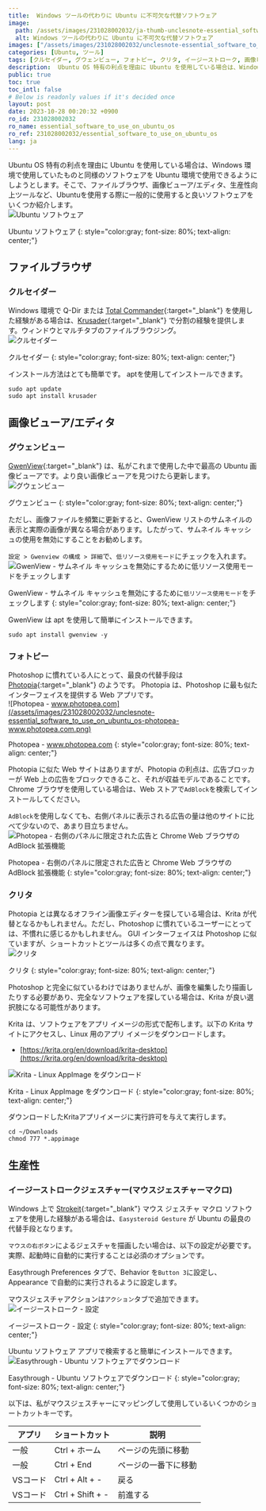 ```yaml
---
title:  Windows ツールの代わりに Ubuntu に不可欠な代替ソフトウェア
image:
  path: /assets/images/231028002032/ja-thumb-unclesnote-essential_software_to_use_on_ubuntu_os.png
  alt: Windows ツールの代わりに Ubuntu に不可欠な代替ソフトウェア
images: ["/assets/images/231028002032/unclesnote-essential_software_to_use_on_ubuntu_os-ubuntu_softwares.svg", "/assets/images/231028002032/unclesnote-essential_software_to_use_on_ubuntu_os-krusader.png", "/assets/images/231028002032/unclesnote-essential_software_to_use_on_ubuntu_os-gwenview.png", "/assets/images/231028002032/unclesnote-essential_software_to_use_on_ubuntu_os-gwenview-check_low_resource_usage_mode_for_disabling_thumbnail_cache.png", "/assets/images/231028002032/unclesnote-essential_software_to_use_on_ubuntu_os-photopea-www.photopea.com.png", "/assets/images/231028002032/unclesnote-essential_software_to_use_on_ubuntu_os-photopea-limited_ads_on_right_panel_and_adblock_extension_on_the_chrome_web_browser.png", "/assets/images/231028002032/unclesnote-essential_software_to_use_on_ubuntu_os-krita.png", "/assets/images/231028002032/unclesnote-essential_software_to_use_on_ubuntu_os-krita-download_linux_appimage.png", "/assets/images/231028002032/unclesnote-essential_software_to_use_on_ubuntu_os-easystroke-preferences.png", "/assets/images/231028002032/unclesnote-essential_software_to_use_on_ubuntu_os-easystroke-download_in_ubuntu_software.png"]
categories: [Ubuntu, ツール]
tags: [クルセイダー, グウェンビュー, フォトピー, クリタ, イージーストローク, 画像ビューア, 画像エディタ, ファイルブラウザ, マウスマクロ, Ubuntu, ツール]
description:  Ubuntu OS 特有の利点を理由に Ubuntu を使用している場合は、Windows 環境で使用していたものと同様のソフトウェアを Ubuntu 環境で使用できるようにしようとします。そこで、ファイルブラウザ、画像ビューア/エディタ、生産性向上ツールなど、Ubuntuを使用する際に一般的に使用すると良いソフトウ
public: true
toc: true
toc_intl: false
# Below is readonly values if it's decided once
layout: post
date: 2023-10-28 00:20:32 +0900
ro_id: 231028002032
ro_name: essential_software_to_use_on_ubuntu_os
ro_ref: 231028002032/essential_software_to_use_on_ubuntu_os
lang: ja
---
```

Ubuntu OS 特有の利点を理由に Ubuntu を使用している場合は、Windows 環境で使用していたものと同様のソフトウェアを Ubuntu 環境で使用できるようにしようとします。そこで、ファイルブラウザ、画像ビューア/エディタ、生産性向上ツールなど、Ubuntuを使用する際に一般的に使用すると良いソフトウェアをいくつか紹介します。  
![Ubuntu ソフトウェア](/assets/images/231028002032/unclesnote-essential_software_to_use_on_ubuntu_os-ubuntu_softwares.svg)  

Ubuntu ソフトウェア
{: style="color:gray; font-size: 80%; text-align: center;"}

## ファイルブラウザ
### クルセイダー
Windows 環境で Q-Dir または [Total Commander](https://www.ghisler.com/download.htm){:target="_blank"} を使用した経験がある場合は、[Krusader](https://krusader.org){:target="_blank"} で分割の経験を提供します。ウィンドウとマルチタブのファイルブラウジング。  
![クルセイダー](/assets/images/231028002032/unclesnote-essential_software_to_use_on_ubuntu_os-krusader.png)  

クルセイダー
{: style="color:gray; font-size: 80%; text-align: center;"}

インストール方法はとても簡単です。 aptを使用してインストールできます。  

```shell
sudo apt update
sudo apt install krusader
```
## 画像ビューア/エディタ
### グウェンビュー
[GwenView](https://github.com/KDE/gwenview){:target="_blank"} は、私がこれまで使用した中で最高の Ubuntu 画像ビューアです。より良い画像ビューアを見つけたら更新します。  
![グウェンビュー](/assets/images/231028002032/unclesnote-essential_software_to_use_on_ubuntu_os-gwenview.png)  

グウェンビュー
{: style="color:gray; font-size: 80%; text-align: center;"}

ただし、画像ファイルを頻繁に更新すると、GwenView リストのサムネイルの表示と実際の画像が異なる場合があります。したがって、サムネイル キャッシュの使用を無効にすることをお勧めします。  

`設定 > Gwenview の構成 > 詳細`で、`低リソース使用モード`にチェックを入れます。  
![GwenView - サムネイル キャッシュを無効にするために`低リソース使用モード`をチェックします](/assets/images/231028002032/unclesnote-essential_software_to_use_on_ubuntu_os-gwenview-check_low_resource_usage_mode_for_disabling_thumbnail_cache.png)  

GwenView - サムネイル キャッシュを無効にするために`低リソース使用モード`をチェックします
{: style="color:gray; font-size: 80%; text-align: center;"}

GwenView は apt を使用して簡単にインストールできます。  

```shell
sudo apt install gwenview -y
```
### フォトピー
Photoshop に慣れている人にとって、最良の代替手段は [Photopia](https://www.photopea.com){:target="_blank"} のようです。 Photopia は、Photoshop に最も似たインターフェイスを提供する Web アプリです。  
![Photopea - www.photopea.com](/assets/images/231028002032/unclesnote-essential_software_to_use_on_ubuntu_os-photopea-www.photopea.com.png)  

Photopea - www.photopea.com
{: style="color:gray; font-size: 80%; text-align: center;"}

Photopia に似た Web サイトはありますが、Photopia の利点は、広告ブロッカーが Web 上の広告をブロックできること、それが収益モデルであることです。 Chrome ブラウザを使用している場合は、Web ストアで`AdBlock`を検索してインストールしてください。  

`AdBlock`を使用しなくても、右側パネルに表示される広告の量は他のサイトに比べて少ないので、あまり目立ちません。  
![Photopea - 右側のパネルに限定された広告と Chrome Web ブラウザの AdBlock 拡張機能](/assets/images/231028002032/unclesnote-essential_software_to_use_on_ubuntu_os-photopea-limited_ads_on_right_panel_and_adblock_extension_on_the_chrome_web_browser.png)  

Photopea - 右側のパネルに限定された広告と Chrome Web ブラウザの AdBlock 拡張機能
{: style="color:gray; font-size: 80%; text-align: center;"}

### クリタ
Photopia とは異なるオフライン画像エディターを探している場合は、Krita が代替となるかもしれません。ただし、Photoshop に慣れているユーザーにとっては、不慣れに感じるかもしれません。 GUI インターフェイスは Photoshop に似ていますが、ショートカットとツールは多くの点で異なります。  
![クリタ](/assets/images/231028002032/unclesnote-essential_software_to_use_on_ubuntu_os-krita.png)  

クリタ
{: style="color:gray; font-size: 80%; text-align: center;"}

Photoshop と完全に似ているわけではありませんが、画像を編集したり描画したりする必要があり、完全なソフトウェアを探している場合は、Krita が良い選択肢になる可能性があります。  

Krita は、ソフトウェアをアプリ イメージの形式で配布します。以下の Krita サイトにアクセスし、Linux 用のアプリ イメージをダウンロードします。  
- [https://krita.org/en/download/krita-desktop](https://krita.org/en/download/krita-desktop)

![Krita - Linux AppImage をダウンロード](/assets/images/231028002032/unclesnote-essential_software_to_use_on_ubuntu_os-krita-download_linux_appimage.png)  

Krita - Linux AppImage をダウンロード
{: style="color:gray; font-size: 80%; text-align: center;"}

ダウンロードしたKritaアプリイメージに実行許可を与えて実行します。  

```shell
cd ~/Downloads
chmod 777 *.appimage
```
## 生産性
### イージーストロークジェスチャー(マウスジェスチャーマクロ)
Windows 上で [Strokeit](https://www.tcbmi.com/strokeit){:target="_blank"} マウス ジェスチャ マクロ ソフトウェアを使用した経験がある場合は、`Easysteroid Gesture` が Ubuntu の最良の代替手段となります。  

`マウスの右ボタン`によるジェスチャを描画したい場合は、以下の設定が必要です。実際、起動時に自動的に実行することは必須のオプションです。  

Easythrough Preferences タブで、Behavior を`Button 3`に設定し、Appearance で自動的に実行されるように設定します。  

マウスジェスチャアクションは`アクション`タブで追加できます。  
![イージーストローク - 設定](/assets/images/231028002032/unclesnote-essential_software_to_use_on_ubuntu_os-easystroke-preferences.png)  

イージーストローク - 設定
{: style="color:gray; font-size: 80%; text-align: center;"}

Ubuntu ソフトウェア アプリで検索すると簡単にインストールできます。  
![Easythrough - Ubuntu ソフトウェアでダウンロード](/assets/images/231028002032/unclesnote-essential_software_to_use_on_ubuntu_os-easystroke-download_in_ubuntu_software.png)  

Easythrough - Ubuntu ソフトウェアでダウンロード
{: style="color:gray; font-size: 80%; text-align: center;"}

以下は、私がマウスジェスチャーにマッピングして使用しているいくつかのショートカットキーです。  

|アプリ|ショートカット|説明|
| ------- | ---------------- | ----------------- |
|一般|Ctrl + ホーム|ページの先頭に移動|
|一般|Ctrl + End|ページの一番下に移動|
|VSコード|Ctrl + Alt + -|戻る|
|VSコード|Ctrl + Shift + -|前進する|

